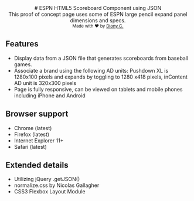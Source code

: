 <div align="center"># ESPN HTML5 Scoreboard Component using JSON</div>
<div align="center">This proof of concept page uses some of ESPN large pencil expand panel dimensions and specs.</div>


<div align="center">
  <sub>Made with ❤︎ by <a href="https://twitter.com/dionydcot">Diony C.</a></sub>
</div>

## Features

* Display data from a JSON file that generates scoreboards from baseball games.
* Associate a brand using the following AD units: Pushdown XL is 1280x100 pixels and expands by toggling to 1280 x418 pixels, inContent AD unit is 320x300 pixels
* Page is fully responsive, can be viewed on tablets and mobile phones including iPhone and Android 

## Browser support

* Chrome (latest)
* Firefox (latest)
* Internet Explorer 11+
* Safari (latest)

## Extended details

* Utilizing jQuery .getJSON()
* normalize.css by Nicolas Gallagher
* CSS3 Flexbox Layout Module

